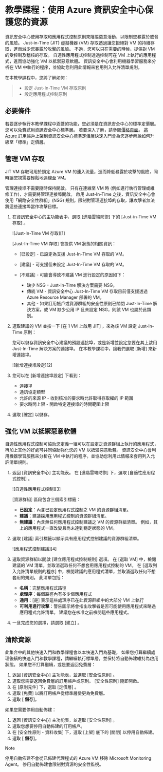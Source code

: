 
# <a name="tutorial-protect-your-resources-with-azure-security-center"></a>教學課程：使用 Azure 資訊安全中心保護您的資源
資訊安全中心使用存取和應用程式控制原則來阻擋惡意活動，以限制您暴露於威脅的風險。 Just-in-Time (JIT) 虛擬機器 (VM) 存取透過讓您拒絕對 VM 的持續存取，進而減少您暴露於攻擊的風險。 不過，您可以只在需要的時候，提供對 VM 的受控制及稽核的存取。 自適性應用程式控制透過控制可在 VM 上執行的應用程式，進而協助強化 VM 以抵禦惡意軟體。 資訊安全中心會利用機器學習服務來分析在 VM 中執行的程序，並協助您利用此情報來套用列入允許清單規則。

在本教學課程中，您將了解如何：

> * 設定 Just-In-Time VM 存取原則
> * 設定應用程式控制原則

## <a name="prerequisites"></a>必要條件
若要逐步執行本教學課程中涵蓋的功能，您必須是在資訊安全中心的標準定價層。 您可以免費試用資訊安全中心標準層。 若要深入了解，請參閱[價格頁面](https://azure.microsoft.com/pricing/details/security-center/)。 [將 Azure 訂用帳戶上架到資訊安全中心標準定價層](security-center-get-started.md)快速入門會為您逐步解說如何升級至「標準」定價層。

## <a name="manage-vm-access"></a>管理 VM 存取
JIT VM 存取可用於鎖定 Azure VM 的連入流量，進而降低暴露於攻擊的風險，同時讓您視需要輕鬆地連線至 VM。

管理連接埠不需要隨時保持開啟。 只有在連線至 VM 時 (例如進行執行管理或維修工作)，才需要將管理連接埠開啟。 啟用 Just-In-Time 之後，資訊安全中心會使用「網路安全性群組」(NSG) 規則，限制對管理連接埠的存取，讓攻擊者無法將這些連接埠當作攻擊目標。

1. 在資訊安全中心的主功能表中，選取 [進階雲端防禦]  下的 [Just-in-Time VM 存取]  。

   ![Just-In-Time VM 存取][1]

   [Just-In-Time VM 存取]  會提供 VM 狀態的相關資訊：

   - [已設定]  - 已設定為支援 Just-In-Time VM 存取的 VM。
   - [建議]  - 可支援但未設定 Just-In-Time VM 存取的 VM。
   - [不建議]  - 可能會導致不建議 VM 進行設定的原因如下：

     - 缺少 NSG - Just-In-Time 解決方案需要 NSG。
     - 傳統 VM - 資訊安全中心 Just-In-Time VM 存取目前僅支援透過 Azure Resource Manager 部署的 VM。
     - 其他 - 如果訂用帳戶或資源群組的安全性原則已關閉 Just-In-Time 解決方案，或 VM 缺少公用 IP 且未設定 NSG，則該 VM 也屬於此類別。

2. 選取建議的 VM 並按一下 [在 1 VM 上啟用 JIT]  ，來為該 VM 設定 Just-In-Time 原則：

   您可以儲存資訊安全中心建議的預設連接埠，或是新增並設定您要在其上啟用 Just-In-Time 解決方案的連接埠。 在本教學課程中，讓我們選取 [新增]  來新增連接埠。

   ![新增連接埠設定][2]

3. 您可以在 [新增連接埠設定]  下看到：

   - 連接埠
   - 通訊協定類型
   - 允許的來源 IP - 收到核准的要求時允許取得存取權的 IP 範圍
   - 要求時間上限 - 開啟特定連接埠的時間範圍上限

4. 選取 [確定]  以儲存。

## <a name="harden-vms-against-malware"></a>強化 VM 以抵禦惡意軟體
自適性應用程式控制可協助您定義一組可以在設定之資源群組上執行的應用程式，再加上其他的好處可共同協助強化您的 VM 以抵禦惡意軟體。 資訊安全中心會利用機器學習服務來分析在 VM 中執行的程序，並協助您利用此情報來套用列入允許清單規則。

1. 返回 [資訊安全中心] 主功能表。 在 [進階雲端防禦]  下，選取 [自適性應用程式控制]  。

   ![自適性應用程式控制][3]

   [資源群組]  區段包含三個索引標籤：

   - **已設定**：內含已設定應用程式控制之 VM 的資源群組清單。
   - **建議**：建議採用應用程式控制的資源群組清單。
   - **無建議**：內含無任何應用程式控制建議之 VM 的資源群組清單。 例如，其上的應用程式一直改變且尚未達到穩定狀態的 VM。

2. 選取 [建議]  索引標籤以顯示具有應用程式控制建議的資源群組清單。

   ![應用程式控制建議][4]

3. 選取資源群組以開啟 [建立應用程式控制規則]  選項。 在 [選取 VM]  中，檢閱建議的 VM 清單，並取消選取任何不想套用應用程式控制的 VM。 在 [選取列入允許清單規則的程序]  中，檢閱建議的應用程式清單，並取消選取任何不想套用的規則。 此清單包括：

   - **名稱**：完整應用程式路徑
   - **處理序**：每個路徑內有多少個應用程式
   - **通用**：[是] 表示這些處理序已在此資源群組中的大部分 VM 上執行
   - **可利用進行攻擊**：警告圖示將會指出攻擊者是否可能使用應用程式來略過應用程式允許清單。 建議您在核准之前檢閱這些應用程式。

4. 一旦完成您的選擇，請選取 [建立]  。

## <a name="clean-up-resources"></a>清除資源
此集合中的其他快速入門和教學課程會以本快速入門為基礎。 如果您打算繼續處理後續的快速入門和教學課程，請繼續執行標準層，並保持將自動佈建維持為啟用狀態。 如果您不打算繼續，或是要返回免費層：

1. 返回 [資訊安全中心] 主功能表，並選取 [安全性原則]  。
2. 選取您需要返回免費層的訂用帳戶或原則。 [安全性原則]  隨即開啟。
3. 在 [原則元件]  下，選取 [定價層]  。
4. 選取 [免費]  以將訂用帳戶從標準層變更為免費層。
5. 選取 [ **儲存**]。

如果您需要停用自動佈建：

1. 返回 [資訊安全中心] 主功能表，並選取 [安全性原則]  。
2. 選取您想要停用自動佈建的訂用帳戶。
3. 在 [安全性原則 - 資料收集]  下，選取 [上架]  底下的 [關閉]  以停用自動佈建。
4. 選取 [ **儲存**]。

>[!NOTE]
> 停用自動佈建不會從已佈建代理程式的 Azure VM 移除 Microsoft Monitoring Agent。 停用自動佈建會限制對資源的安全性監視。
